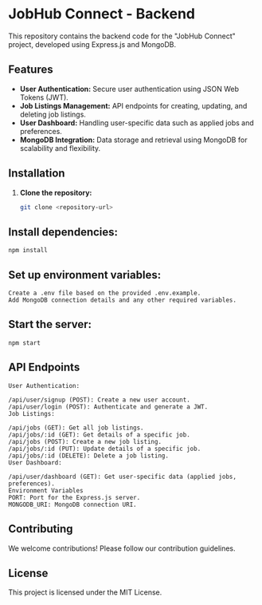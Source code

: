 # JobHub Connect - Backend

This repository contains the backend code for the "JobHub Connect" project, developed using Express.js and MongoDB.

## Features

- **User Authentication:** Secure user authentication using JSON Web Tokens (JWT).
- **Job Listings Management:** API endpoints for creating, updating, and deleting job listings.
- **User Dashboard:** Handling user-specific data such as applied jobs and preferences.
- **MongoDB Integration:** Data storage and retrieval using MongoDB for scalability and flexibility.

## Installation

1. **Clone the repository:**
   ```bash
   git clone <repository-url>

## Install dependencies:
    npm install

## Set up environment variables:
    Create a .env file based on the provided .env.example.
    Add MongoDB connection details and any other required variables.

## Start the server:
    npm start

## API Endpoints
    User Authentication:

    /api/user/signup (POST): Create a new user account.
    /api/user/login (POST): Authenticate and generate a JWT.
    Job Listings:

    /api/jobs (GET): Get all job listings.
    /api/jobs/:id (GET): Get details of a specific job.
    /api/jobs (POST): Create a new job listing.
    /api/jobs/:id (PUT): Update details of a specific job.
    /api/jobs/:id (DELETE): Delete a job listing.
    User Dashboard:

    /api/user/dashboard (GET): Get user-specific data (applied jobs, preferences).
    Environment Variables
    PORT: Port for the Express.js server.
    MONGODB_URI: MongoDB connection URI.

## Contributing
We welcome contributions! Please follow our contribution guidelines.

## License
This project is licensed under the MIT License.

